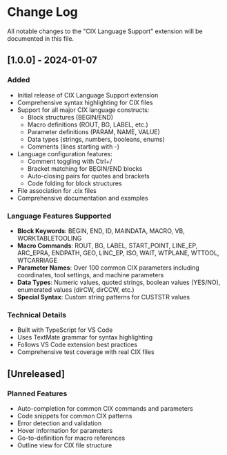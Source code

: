# Change Log

All notable changes to the "CIX Language Support" extension will be documented in this file.

## [1.0.0] - 2024-01-07

### Added
- Initial release of CIX Language Support extension
- Comprehensive syntax highlighting for CIX files
- Support for all major CIX language constructs:
  - Block structures (BEGIN/END)
  - Macro definitions (ROUT, BG, LABEL, etc.)
  - Parameter definitions (PARAM, NAME, VALUE)
  - Data types (strings, numbers, booleans, enums)
  - Comments (lines starting with -)
- Language configuration features:
  - Comment toggling with Ctrl+/
  - Bracket matching for BEGIN/END blocks
  - Auto-closing pairs for quotes and brackets
  - Code folding for block structures
- File association for .cix files
- Comprehensive documentation and examples

### Language Features Supported
- **Block Keywords**: BEGIN, END, ID, MAINDATA, MACRO, VB, WORKTABLETOOLING
- **Macro Commands**: ROUT, BG, LABEL, START_POINT, LINE_EP, ARC_EPRA, ENDPATH, GEO, LINC_EP, ISO, WAIT, WTPLANE, WTTOOL, WTCARRIAGE
- **Parameter Names**: Over 100 common CIX parameters including coordinates, tool settings, and machine parameters
- **Data Types**: Numeric values, quoted strings, boolean values (YES/NO), enumerated values (dirCW, dirCCW, etc.)
- **Special Syntax**: Custom string patterns for CUSTSTR values

### Technical Details
- Built with TypeScript for VS Code
- Uses TextMate grammar for syntax highlighting
- Follows VS Code extension best practices
- Comprehensive test coverage with real CIX files

## [Unreleased]

### Planned Features
- Auto-completion for common CIX commands and parameters
- Code snippets for common CIX patterns
- Error detection and validation
- Hover information for parameters
- Go-to-definition for macro references
- Outline view for CIX file structure